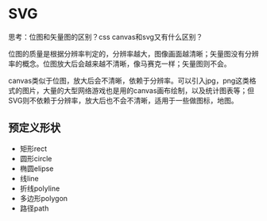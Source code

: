 # SVG

思考：位图和矢量图的区别？css canvas和svg又有什么区别？

​	位图的质量是根据分辨率判定的，分辨率越大，图像画面越清晰；矢量图没有分辨率的概念。位图放大后会越来越不清晰，像马赛克一样；矢量图则不会。

​	canvas类似于位图，放大后会不清晰，依赖于分辨率。可以引入jpg，png这类格式的图片，大量的大型网络游戏也是用的canvas画布绘制，以及统计图表等；但SVG则不依赖于分辨率，放大后也不会不清晰，适用于一些做图标，地图。

## 预定义形状

* 矩形rect
* 圆形circle
* 椭圆elipse
* 线line
* 折线polyline
* 多边形polygon
* 路径path